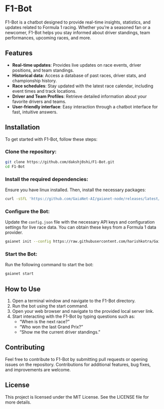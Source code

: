 
# F1-Bot

F1-Bot is a chatbot designed to provide real-time insights, statistics, and updates related to Formula 1 racing. Whether you’re a seasoned fan or a newcomer, F1-Bot helps you stay informed about driver standings, team performances, upcoming races, and more.

## Features

- **Real-time updates**: Provides live updates on race events, driver positions, and team standings.
- **Historical data**: Access a database of past races, driver stats, and championship history.
- **Race schedules**: Stay updated with the latest race calendar, including event times and track locations.
- **Driver and Team Profiles**: Retrieve detailed information about your favorite drivers and teams.
- **User-friendly interface**: Easy interaction through a chatbot interface for fast, intuitive answers.

## Installation

To get started with F1-Bot, follow these steps:

### Clone the repository:

```bash
git clone https://github.com/dakshj0shi/F1-Bot.git
cd F1-Bot
```

### Install the required dependencies:

Ensure you have linux installed. Then, install the necessary packages:

```bash
curl -sSfL 'https://github.com/GaiaNet-AI/gaianet-node/releases/latest/download/install.sh' | bash
```

### Configure the Bot:

Update the `config.json` file with the necessary API keys and configuration settings for live race data. You can obtain these keys from a Formula 1 data provider.
```bash
gaianet init --config https://raw.githubusercontent.com/harishkotra/Gaia-8G/refs/heads/main/config_8g.json
```


### Start the Bot:

Run the following command to start the bot:

```bash
gaianet start
```

## How to Use

1. Open a terminal window and navigate to the F1-Bot directory.
2. Run the bot using the start command.
3. Open your web browser and navigate to the provided local server link.
4. Start interacting with the F1-Bot by typing questions such as:
   - “When is the next race?”
   - “Who won the last Grand Prix?”
   - “Show me the current driver standings.”

## Contributing

Feel free to contribute to F1-Bot by submitting pull requests or opening issues on the repository. Contributions for additional features, bug fixes, and improvements are welcome.

## License

This project is licensed under the MIT License. See the LICENSE file for more details.
